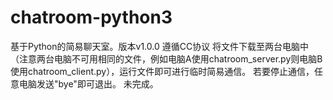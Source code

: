 # chatroom-python3
基于Python的简易聊天室。版本v1.0.0
遵循CC协议
将文件下载至两台电脑中（注意两台电脑不可用相同的文件，例如电脑A使用chatroom_server.py则电脑B使用chatroom_client.py），运行文件即可进行临时简易通信。
若要停止通信，任意电脑发送"bye"即可退出。
未完成。
